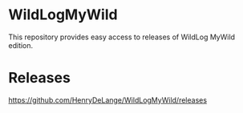 # WildLogMyWild
This repository provides easy access to releases of WildLog MyWild edition.

# Releases
https://github.com/HenryDeLange/WildLogMyWild/releases
